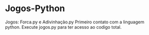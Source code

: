 # Jogos-Python
Jogos: Forca.py e Adivinhação.py
Primeiro contato com a linguagem python.
Execute jogos.py para ter acesso ao codigo total.
